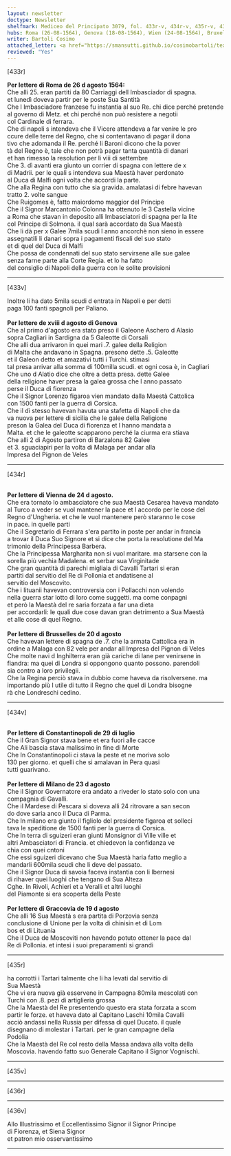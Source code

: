 ```yaml
---
layout: newsletter
doctype: Newsletter
shelfmark: Mediceo del Principato 3079, fol. 433r-v, 434r-v, 435r-v, 436r-v
hubs: Roma (26-08-1564), Genova (18-08-1564), Wien (24-08-1564), Bruxelles (20-08-1564), Istanbul (29-07-1564), Milano (23-08-1564), Krakow (19-08-1564)
writer: Bartoli Cosimo
attached_letter: <a href="https://smansutti.github.io/cosimobartoli/texts/2977_015/">2977_015</a>
reviewed: "Yes"
---
```


[433r]  
  
  
<strong>Per lettere di Roma de 26 d agosto 1564:</strong>  
Che alli 25. eran partiti da 80 Carriaggi dell Imbasciador di spagna.  
et lunedì doveva partir per le poste Sua Santità  
Che l Imbasciadore franzese fu instantia al suo Re. chi dice perché pretende  
al governo di Metz. et chi perché non può resistere a negotii  
col Cardinale di ferrara.  
Che di napoli s intendeva che il Vicere attendeva a far venire le pro  
ccure delle terre del Regno, che si contentavano di pagar il dona  
tivo che adomanda il Re. perché li Baroni dicono che la pover  
tà del Regno è, tale che non potrà pagar tanta quantità di danari  
et han rimesso la resolution per li viii di settembre  
Che 3. dì avanti era giunto un corrier di spagna con lettere de x  
di Madrii. per le quali s intendeva sua Maestà haver perdonato  
al Duca di Malfi ogni volta che accordi la parte.  
Che alla Regina con tutto che sia gravida. amalatasi di febre havevan  
tratto 2. volte sangue  
Che Ruigomes è, fatto maiordomo maggior del Principe  
Che il Signor Marcantonio Colonna ha ottenuto le 3 Castella vicine  
a Roma che stavan in deposito alli Imbasciatori di spagna per la lite  
col Principe di Solmona. il qual sarà accordato da Sua Maestà  
Che li dà per x Galee 7mila scudi l anno ancorchè non sieno in essere  
assegnatili li danari sopra i pagamenti fiscali del suo stato  
et di quel del Duca di Malfi  
Che possa de condennati del suo stato servirsene alle sue galee  
senza farne parte alla Corte Regia. et lo ha fatto  
del consiglio di Napoli della guerra con le solite provisioni  
  
---  

[433v]  
  
  
Inoltre li ha dato 5mila scudi d entrata in Napoli e per detti  
paga 100 fanti spagnoli per Paliano.  
<br/><strong>Per lettere de xviii d agosto di Genova</strong>  
Che al primo d'agosto era stato preso il Galeone Aschero d Alasio  
sopra Cagliari in Sardigna da 5 Galeotte di Corsali  
Che alli dua arrivaron in quei mari .7. galee della Religion  
di Malta che andavano in Spagna. presono dette .5. Galeotte  
et il Galeon detto et amazativi tutti i Turchi. stimasi  
tal presa arrivar alla somma di 100milla scudi. et ogni cosa è, in Cagliari  
Che uno d Alatio dice che oltre a detta presa. dette Galee  
della religione haver presa la galea grossa che l anno passato  
perse il Duca di fiorenza  
Che il Signor Lorenzo figaroa vien mandato dalla Maestà Cattolica  
con 1500 fanti per la guerra di Corsica.  
Che il dì stesso havevan havuta una stafetta di Napoli che da  
va nuova per lettere di sicilia che le galee della Religione  
preson la Galea del Duca di fiorenza et l hanno mandata a  
Malta. et che le galeotte scapparono perché la ciurma era stiava  
Che alli 2 di Agosto partiron di Barzalona 82 Galee  
et 3. sguaciapiri per la volta di Malaga per andar alla  
Impresa del Pignon de Veles  
  
---  

[434r]  
  
  
<br/><strong>Per lettere di Vienna de 24 d agosto.</strong>  
Che era tornato lo ambasciatore che sua Maestà Cesarea haveva mandato  
al Turco a veder se vuol mantener la pace et l accordo per le cose del  
Regno d'Ungheria. et che le vuol mantenere però staranno le cose  
in pace. in quelle parti  
Che il Segretario di Ferrara s'era partito in poste per andar in francia  
a trovar il Duca Suo Signore et si dice che porta la resolutione del Ma  
trimonio della Principessa Barbera.  
Che la Principessa Margharita non si vuol maritare. ma starsene con la  
sorella più vechia Madalena. et serbar sua Virginitade  
Che gran quantità di parechi migliaia di Cavalli Tartari si eran  
partiti dal servitio del Re di Pollonia et andatisene al  
servitio del Moscovito.  
Che i lituanii havevan controversia con i Pollacchi non volendo  
nella guerra star lotto di loro come suggetti. ma come conpagni  
et però la Maestà del re saria forzata a far una dieta  
per accordarli: le quali due cose davan gran detrimento a Sua Maestà  
et alle cose di quel Regno.  
<br/><strong>Per lettere di Brusselles de 20 d agosto</strong>  
Che havevan lettere di spagna de .7. che la armata Cattolica era in  
ordine a Malaga con 82 vele per andar all Impresa del Pignon di Veles  
Che molte navi d Inghilterra eran già cariche di lane per venirsene in  
fiandra: ma quei di Londra si oppongono quanto possono. parendoli  
sia contro a loro privilegii.  
Che la Regina perciò stava in dubbio come haveva da risolversene. ma  
importando più l utile di tutto il Regno che quel di Londra bisogne  
rà che Londreschi cedino.  
  
---  

[434v]  
  
  
<br/><strong>Per lettere di Constantinopoli de 29 di luglio</strong>  
Che il Gran Signor stava bene et era fuori alle cacce  
Che Ali bascia stava malissimo in fine di Morte  
Che In Constantinopoli ci stava la peste et ne moriva solo  
130 per giorno. et quelli che si amalavan in Pera quasi  
tutti guarivano.  
<br/><strong>Per lettere di Milano de 23 d agosto</strong>  
Che il Signor Governatore era andato a riveder lo stato solo con una  
compagnia di Gavalli.  
Che il Mardese di Pescara si doveva alli 24 ritrovare a san secon  
do dove saria anco il Duca di Parma.  
Che In milano era giunto il figliolo del presidente figaroa et solleci  
tava le speditione de 1500 fanti per la guerra di Corsica.  
Che In terra di sguizeri eran giunti Monsignor di Ville ville et  
altri Ambasciatori di Francia. et chiedevon la confidanza ve  
chia con quei cntoni  
Che essi sguizeri dicevano che Sua Maestà haria fatto meglio a  
mandarli 600mila scudi che li deve del passato.  
Che il Signor Duca di savoia faceva instantia con li Ibernesi  
di rihaver quei luoghi che tengano di Sua Alteza  
Cghe. In Rivoli, Achieri et a Veralli et altri luoghi  
del Piamonte si era scoperta della Peste  
<br/><strong>Per lettere di Graccovia de 19 d agosto</strong>  
Che alli 16 Sua Maestà s era partita di Porzovia senza  
conclusione di Unione per la volta di chinisin et di Lom  
bos et di Lituania  
Che il Duca de Moscoviti non havendo potuto ottener la pace dal  
Re di Pollonia. et intesi i suoi preparamenti si grandi  
  
---  

[435r]  
  
  
ha corrotti i Tartari talmente che li ha levati dal servitio di  
Sua Maestà  
Che vi era nuova già esservene in Campagna 80mila mescolati con  
Turchi con .8. pezi di artiglieria grossa  
Che la Maestà del Re presentendo questo era stata forzata a scom  
partir le forze. et haveva dato al Capitano Laschi 10mila Cavalli  
acciò andassi nella Russia per difessa di quel Ducato. il quale  
disegnano di molestar i Tartari. per le gran campagne della  
Podolia  
Che la Maestà del Re col resto della Massa andava alla volta della  
Moscovia. havendo fatto suo Generale Capitano il Signor Vognischì.  
  
---  

[435v]  
  
  
  
---  

[436r]  
  
  
  
---  

[436v]  
  
  
Allo Illustrissimo et Eccellentissimo Signor il Signor Principe  
di Fiorenza, et Siena Signor  
et patron mio osservantissimo  
  
---  

